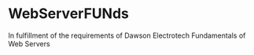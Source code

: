 # WebServerFUNds
In fulfillment of the requirements of Dawson Electrotech Fundamentals of Web Servers
